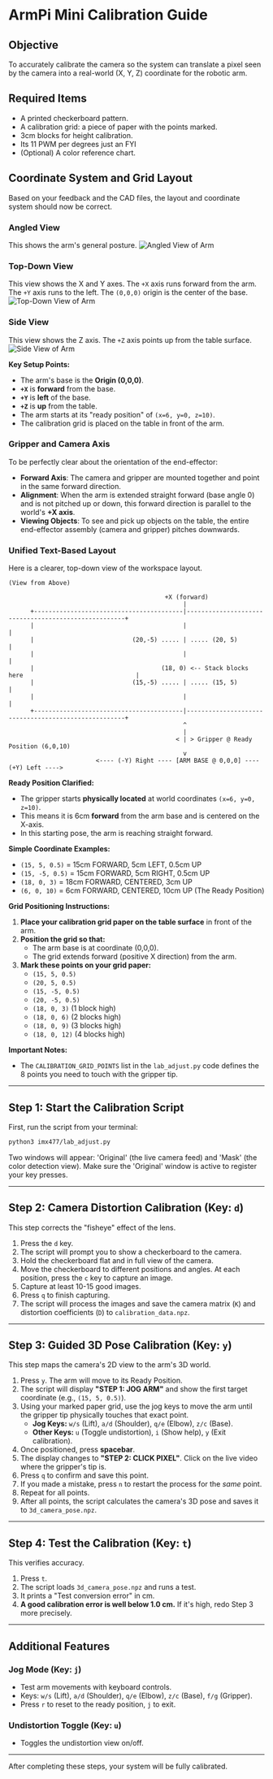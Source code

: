# ArmPi Mini Calibration Guide

## Objective
To accurately calibrate the camera so the system can translate a pixel seen by the camera into a real-world (X, Y, Z) coordinate for the robotic arm.

## Required Items
*   A printed checkerboard pattern.
*   A calibration grid: a piece of paper with the points marked.
*   3cm blocks for height calibration.
*   Its 11 PWM per degrees just an FYI
*   (Optional) A color reference chart.

## Coordinate System and Grid Layout

Based on your feedback and the CAD files, the layout and coordinate system should now be correct.

### Angled View
This shows the arm's general posture.
![Angled View of Arm](/home/pi/ArmPi_mini/docs/images/arm_angled_view.png)

### Top-Down View
This view shows the X and Y axes. The `+X` axis runs forward from the arm. The `+Y` axis runs to the left. The `(0,0,0)` origin is the center of the base.
![Top-Down View of Arm](/home/pi/ArmPi_mini/docs/images/arm_top_view.png)

### Side View
This view shows the Z axis. The `+Z` axis points up from the table surface.
![Side View of Arm](/home/pi/ArmPi_mini/docs/images/arm_side_view.png)

**Key Setup Points:**
- The arm's base is the **Origin (0,0,0)**.
- **`+X`** is **forward** from the base.
- **`+Y`** is **left** of the base.
- **`+Z`** is **up** from the table.
- The arm starts at its "ready position" of `(x=6, y=0, z=10)`.
- The calibration grid is placed on the table in front of the arm.

### Gripper and Camera Axis
To be perfectly clear about the orientation of the end-effector:
-   **Forward Axis**: The camera and gripper are mounted together and point in the same forward direction.
-   **Alignment**: When the arm is extended straight forward (base angle 0) and is not pitched up or down, this forward direction is parallel to the world's **+X axis**.
-   **Viewing Objects**: To see and pick up objects on the table, the entire end-effector assembly (camera and gripper) pitches downwards.

### Unified Text-Based Layout

Here is a clearer, top-down view of the workspace layout.

```
(View from Above)

                                           +X (forward)
                                                |
      +-----------------------------------------|-----------------------------------------------------+
      |                                         |                                                     |
      |                           (20,-5) ..... | ..... (20, 5)                     |
      |                                         |                                                     |
      |                                   (18, 0) <-- Stack blocks here                               |
      |                           (15,-5) ..... | ..... (15, 5)                                       |
      |                                         |                                                     |
      +-----------------------------------------|-----------------------------------------------------+
                                                ^
                                                | 
                                              < | > Gripper @ Ready Position (6,0,10)
                                                v
                        <---- (-Y) Right ---- [ARM BASE @ 0,0,0] ---- (+Y) Left ---->

```

**Ready Position Clarified:**
*   The gripper starts **physically located** at world coordinates `(x=6, y=0, z=10)`.
*   This means it is 6cm **forward** from the arm base and is centered on the X-axis.
*   In this starting pose, the arm is reaching straight forward.

**Simple Coordinate Examples:**
- `(15, 5, 0.5)` = 15cm FORWARD, 5cm LEFT, 0.5cm UP
- `(15, -5, 0.5)` = 15cm FORWARD, 5cm RIGHT, 0.5cm UP  
- `(18, 0, 3)` = 18cm FORWARD, CENTERED, 3cm UP
- `(6, 0, 10)` = 6cm FORWARD, CENTERED, 10cm UP (The Ready Position)

**Grid Positioning Instructions:**
1. **Place your calibration grid paper on the table surface** in front of the arm.
2. **Position the grid so that:**
   - The arm base is at coordinate (0,0,0).
   - The grid extends forward (positive X direction) from the arm.
3. **Mark these points on your grid paper:**
   - `(15, 5, 0.5)`
   - `(20, 5, 0.5)`
   - `(15, -5, 0.5)`
   - `(20, -5, 0.5)`
   - `(18, 0, 3)` (1 block high)
   - `(18, 0, 6)` (2 blocks high)
   - `(18, 0, 9)` (3 blocks high)
   - `(18, 0, 12)` (4 blocks high)

**Important Notes:**
- The `CALIBRATION_GRID_POINTS` list in the `lab_adjust.py` code defines the 8 points you need to touch with the gripper tip.

---

## Step 1: Start the Calibration Script
First, run the script from your terminal:
```bash
python3 imx477/lab_adjust.py
```
Two windows will appear: 'Original' (the live camera feed) and 'Mask' (the color detection view). Make sure the 'Original' window is active to register your key presses.

---

## Step 2: Camera Distortion Calibration (Key: `d`)
This step corrects the "fisheye" effect of the lens.

1.  Press the `d` key.
2.  The script will prompt you to show a checkerboard to the camera.
3.  Hold the checkerboard flat and in full view of the camera.
4.  Move the checkerboard to different positions and angles. At each position, press the `c` key to capture an image.
5.  Capture at least 10-15 good images.
6.  Press `q` to finish capturing.
7.  The script will process the images and save the camera matrix (`K`) and distortion coefficients (`D`) to `calibration_data.npz`.

---

## Step 3: Guided 3D Pose Calibration (Key: `y`)
This step maps the camera's 2D view to the arm's 3D world.

1.  Press `y`. The arm will move to its Ready Position.
2.  The script will display **"STEP 1: JOG ARM"** and show the first target coordinate (e.g., `(15, 5, 0.5)`).
3.  Using your marked paper grid, use the jog keys to move the arm until the gripper tip physically touches that exact point.
    *   **Jog Keys:** `w/s` (Lift), `a/d` (Shoulder), `q/e` (Elbow), `z/c` (Base).
    *   **Other Keys:** `u` (Toggle undistortion), `i` (Show help), `y` (Exit calibration).
4.  Once positioned, press **spacebar**.
5.  The display changes to **"STEP 2: CLICK PIXEL"**. Click on the live video where the gripper's tip is.
6.  Press `q` to confirm and save this point.
7.  If you made a mistake, press `n` to restart the process for the *same* point.
8.  Repeat for all points.
9.  After all points, the script calculates the camera's 3D pose and saves it to `3d_camera_pose.npz`.

---

## Step 4: Test the Calibration (Key: `t`)
This verifies accuracy.

1.  Press `t`.
2.  The script loads `3d_camera_pose.npz` and runs a test.
3.  It prints a "Test conversion error" in cm.
4.  **A good calibration error is well below 1.0 cm.** If it's high, redo Step 3 more precisely.

---

## Additional Features

### Jog Mode (Key: `j`)
- Test arm movements with keyboard controls.
- Keys: `w/s` (Lift), `a/d` (Shoulder), `q/e` (Elbow), `z/c` (Base), `f/g` (Gripper).
- Press `r` to reset to the ready position, `j` to exit.

### Undistortion Toggle (Key: `u`)
- Toggles the undistortion view on/off.

---
After completing these steps, your system will be fully calibrated.
